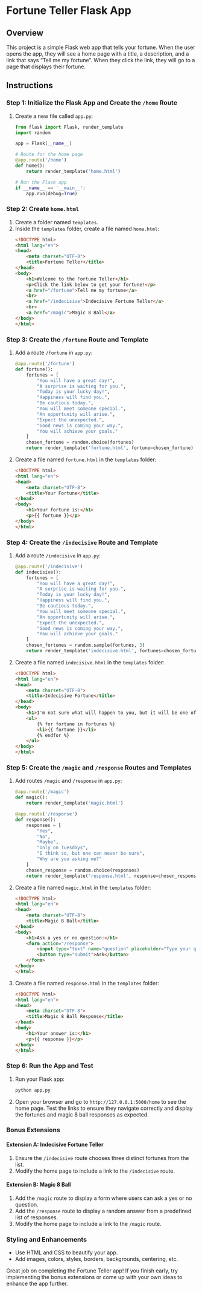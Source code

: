 # Fortune Teller Flask App

## Overview
This project is a simple Flask web app that tells your fortune. When the user opens the app, they will see a home page with a title, a description, and a link that says “Tell me my fortune”. When they click the link, they will go to a page that displays their fortune.

## Instructions

### Step 1: Initialize the Flask App and Create the `/home` Route
1. Create a new file called `app.py`:
    ```python
    from flask import Flask, render_template
    import random

    app = Flask(__name__)

    # Route for the home page
    @app.route('/home')
    def home():
        return render_template('home.html')

    # Run the Flask app
    if __name__ == '__main__':
        app.run(debug=True)
    ```

### Step 2: Create `home.html`
1. Create a folder named `templates`.
2. Inside the `templates` folder, create a file named `home.html`:
    ```html
    <!DOCTYPE html>
    <html lang="en">
    <head>
        <meta charset="UTF-8">
        <title>Fortune Teller</title>
    </head>
    <body>
        <h1>Welcome to the Fortune Teller</h1>
        <p>Click the link below to get your fortune!</p>
        <a href="/fortune">Tell me my fortune</a>
        <br>
        <a href="/indecisive">Indecisive Fortune Teller</a>
        <br>
        <a href="/magic">Magic 8 Ball</a>
    </body>
    </html>
    ```

### Step 3: Create the `/fortune` Route and Template
1. Add a route `/fortune` in `app.py`:
    ```python
    @app.route('/fortune')
    def fortune():
        fortunes = [
            "You will have a great day!",
            "A surprise is waiting for you.",
            "Today is your lucky day!",
            "Happiness will find you.",
            "Be cautious today.",
            "You will meet someone special.",
            "An opportunity will arise.",
            "Expect the unexpected.",
            "Good news is coming your way.",
            "You will achieve your goals."
        ]
        chosen_fortune = random.choice(fortunes)
        return render_template('fortune.html', fortune=chosen_fortune)
    ```

2. Create a file named `fortune.html` in the `templates` folder:
    ```html
    <!DOCTYPE html>
    <html lang="en">
    <head>
        <meta charset="UTF-8">
        <title>Your Fortune</title>
    </head>
    <body>
        <h1>Your fortune is:</h1>
        <p>{{ fortune }}</p>
    </body>
    </html>
    ```

### Step 4: Create the `/indecisive` Route and Template
1. Add a route `/indecisive` in `app.py`:
    ```python
    @app.route('/indecisive')
    def indecisive():
        fortunes = [
            "You will have a great day!",
            "A surprise is waiting for you.",
            "Today is your lucky day!",
            "Happiness will find you.",
            "Be cautious today.",
            "You will meet someone special.",
            "An opportunity will arise.",
            "Expect the unexpected.",
            "Good news is coming your way.",
            "You will achieve your goals."
        ]
        chosen_fortunes = random.sample(fortunes, 3)
        return render_template('indecisive.html', fortunes=chosen_fortunes)
    ```

2. Create a file named `indecisive.html` in the `templates` folder:
    ```html
    <!DOCTYPE html>
    <html lang="en">
    <head>
        <meta charset="UTF-8">
        <title>Indecisive Fortune</title>
    </head>
    <body>
        <h1>I'm not sure what will happen to you, but it will be one of the following three things:</h1>
        <ul>
            {% for fortune in fortunes %}
            <li>{{ fortune }}</li>
            {% endfor %}
        </ul>
    </body>
    </html>
    ```

### Step 5: Create the `/magic` and `/response` Routes and Templates
1. Add routes `/magic` and `/response` in `app.py`:
    ```python
    @app.route('/magic')
    def magic():
        return render_template('magic.html')

    @app.route('/response')
    def response():
        responses = [
            "Yes",
            "No",
            "Maybe",
            "Only on Tuesdays",
            "I think so, but one can never be sure",
            "Why are you asking me?"
        ]
        chosen_response = random.choice(responses)
        return render_template('response.html', response=chosen_response)
    ```

2. Create a file named `magic.html` in the `templates` folder:
    ```html
    <!DOCTYPE html>
    <html lang="en">
    <head>
        <meta charset="UTF-8">
        <title>Magic 8 Ball</title>
    </head>
    <body>
        <h1>Ask a yes or no question:</h1>
        <form action="/response">
            <input type="text" name="question" placeholder="Type your question here">
            <button type="submit">Ask</button>
        </form>
    </body>
    </html>
    ```

3. Create a file named `response.html` in the `templates` folder:
    ```html
    <!DOCTYPE html>
    <html lang="en">
    <head>
        <meta charset="UTF-8">
        <title>Magic 8 Ball Response</title>
    </head>
    <body>
        <h1>Your answer is:</h1>
        <p>{{ response }}</p>
    </body>
    </html>
    ```

### Step 6: Run the App and Test
1. Run your Flask app:
    ```bash
    python app.py
    ```

2. Open your browser and go to `http://127.0.0.1:5000/home` to see the home page. Test the links to ensure they navigate correctly and display the fortunes and magic 8 ball responses as expected.

### Bonus Extensions
#### Extension A: Indecisive Fortune Teller
1. Ensure the `/indecisive` route chooses three distinct fortunes from the list.
2. Modify the home page to include a link to the `/indecisive` route.

#### Extension B: Magic 8 Ball
1. Add the `/magic` route to display a form where users can ask a yes or no question.
2. Add the `/response` route to display a random answer from a predefined list of responses.
3. Modify the home page to include a link to the `/magic` route.

### Styling and Enhancements
- Use HTML and CSS to beautify your app.
- Add images, colors, styles, borders, backgrounds, centering, etc.

Great job on completing the Fortune Teller app! If you finish early, try implementing the bonus extensions or come up with your own ideas to enhance the app further.
